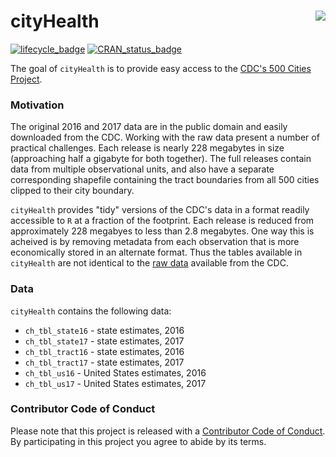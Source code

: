 <!-- README.md is generated from README.Rmd. Please edit that file -->
cityHealth <img src="https://slu-dss.github.io/img/gisLogoSm.png" align="right" />
==================================================================================

[![lifecycle\_badge](https://img.shields.io/badge/lifecycle-experimental-orange.svg)](https://github.com/slu-openGIS/cityHealth) [![CRAN\_status\_badge](http://www.r-pkg.org/badges/version/cityHealth)](https://cran.r-project.org/package=cityHealth)

The goal of `cityHealth` is to provide easy access to the [CDC's 500 Cities Project](https://www.cdc.gov/500cities/).

### Motivation

The original 2016 and 2017 data are in the public domain and easily downloaded from the CDC. Working with the raw data present a number of practical challenges. Each release is nearly 228 megabytes in size (approaching half a gigabyte for both together). The full releases contain data from multiple observational units, and also have a separate corresponding shapefile containing the tract boundaries from all 500 cities clipped to their city boundary.

`cityHealth` provides "tidy" versions of the CDC's data in a format readily accessible to `R` at a fraction of the footprint. Each release is reduced from approximately 228 megabyes to less than 2.8 megabytes. One way this is acheived is by removing metadata from each observation that is more economically stored in an alternate format. Thus the tables available in `cityHealth` are not identical to the [raw data](https://chronicdata.cdc.gov/500-Cities/500-Cities-Local-Data-for-Better-Health-2017-relea/6vp6-wxuq) available from the CDC.

### Data

`cityHealth` contains the following data:

-   `ch_tbl_state16` - state estimates, 2016
-   `ch_tbl_state17` - state estimates, 2017
-   `ch_tbl_tract16` - state estimates, 2016
-   `ch_tbl_tract17` - state estimates, 2017
-   `ch_tbl_us16` - United States estimates, 2016
-   `ch_tbl_us17` - United States estimates, 2017

### Contributor Code of Conduct

Please note that this project is released with a [Contributor Code of Conduct](CONDUCT.md). By participating in this project you agree to abide by its terms.
